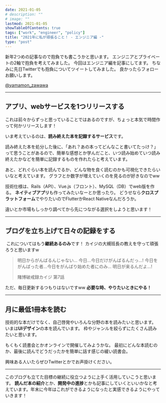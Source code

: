 ```yaml
---
date: 2021-01-05
# description: ""
# image: ""
lastmod: 2021-01-05
showTableOfContents: true
tags: ["work", "engineer", "policy"]
title: "2021年に私が頑張ること！ - エンジニア編 -"
type: "post"
---
```


新年2つめの記事なので抱負でも書こうかと思います。
エンジニアとプライベートの2軸で抱負を考えてみました。
​
今回はエンジニア編を記事にしてます。
​
ちなみに先日Twitterでも抱負についてツイートしてみました。
良かったらフォローお願いします。

[@yamamon_zawawa](https://x.com/yamamon_zawawa)

---

## アプリ、webサービスを1つリリースする

これは前々からずっと思っていることではあるのですが、ちょっと本気で時間作って何かリリースします！

いま考えているのは、**読み終えた本を記録するサービス**です。

​
読み終えた本を処分した後に、「あれ？あの本ってどんなこと書いてたっけ？」って思うことがあるので、簡単な感想とか学んだこと、いつ読み始めていつ読み終えたかなどを簡単に記録するものを作れたらと考えています。

あと、どれぐらい本を読んでるか、どんな物を良く読むのかも可視化できたらいいなと考えています。
グラフとか数字が増えていくのを見るのが好きなのでww

技術仕様は、Rails（API）、Vue.js（フロント）、MySQL（DB）でweb版を作る。
**ネイティブアプリ**も作ってみたいなーとか思ったり。
どうせなら**クロスプラットフォーム**でやりたいのでFlutterかReact Nativeなんだろうか。

違いとか市場もしっかり調べてから先につながる選択をしようと思います！

---

## ブログを立ち上げて日々の記録をする

​
これについてはもう**継続あるのみ**です！
カイジの大槻班長の教えを守って頑張ろうと思いますw

> 明日からがんばるんじゃない...
> 今日...今日だけがんばるんだっ...!
> 今日をがんばった者...今日をがんばり始めた者にのみ...
> 明日が来るんだよ...!
>
> 賭博破戒録カイジ 第7話

ただ、毎日更新するつもりはないですww
**必要な時、やりたいときにやる！**

---

## 月に最低1冊本を読む

技術的な本だけでなく、自己啓発やいろんな分野の本を読みたいと思います。
いまは**UIデザイン**の本を読んでいます。
枠やジャンルを絞らずにたくさん読みたいと思います。

もくもく読書会とかオンラインで開催してみようかな。
最初にどんな本読むのか、最後に読んでどうだったかを簡単に話す感じの緩い読書会。

興味ある人いたらぜひTwitterとかでお声掛けください。

---
​
このブログも立てた目標の継続に役立つように上手く活用していこうと思います。
**読んだ本の紹介**とか、**開発中の進捗**とかも記事にしていくといいかなと考えています。
​
年末に今年はこれができるようになったと実感できるようにやっていきます！
